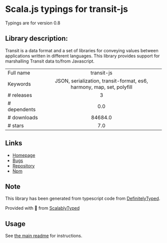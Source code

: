 
# Scala.js typings for transit-js

Typings are for version 0.8

## Library description:
Transit is a data format and a set of libraries for conveying values between applications written in different languages. This library provides support for marshalling Transit data to/from Javascript.

|                    |                 |
| ------------------ | :-------------: |
| Full name          | transit-js |
| Keywords           | JSON, serialization, transit-format, es6, harmony, map, set, polyfill |
| # releases         | 3 |
| # dependents       | 0.0 |
| # downloads        | 84684.0 |
| # stars            | 7.0 |

## Links
- [Homepage](https://github.com/cognitect/transit-js)
- [Bugs](https://github.com/cognitect/transit-js/issues)
- [Repository](https://github.com/cognitect/npm-transit-js)
- [Npm](https://www.npmjs.com/package/transit-js)
    


## Note
This library has been generated from typescript code from [DefinitelyTyped](https://definitelytyped.org).

Provided with :purple_heart: from [ScalablyTyped](https://github.com/oyvindberg/ScalablyTyped)

## Usage
See [the main readme](../../readme.md) for instructions.


